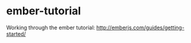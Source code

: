 ember-tutorial
==============

Working through the ember tutorial: http://emberjs.com/guides/getting-started/
